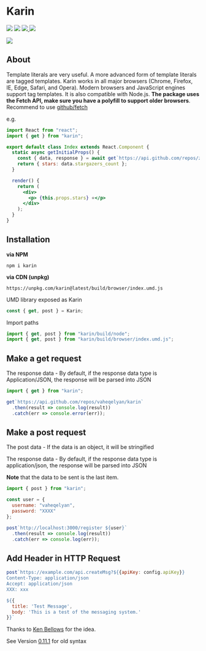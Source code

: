 
# Karin

<p>
  <a href="https://travis-ci.org/vaheqelyan/karin"><img src="https://travis-ci.org/vaheqelyan/karin.svg?branch=master"/></a>
  <a href="https://www.npmjs.com/package/karin"><img  src="https://img.shields.io/npm/v/karin.svg"/></a>
<a href="#">
  <img src="https://img.shields.io/badge/node->=4.9.1-brightgreen.svg"/>
</a>
<a href="https://bundlephobia.com/result?p=karin@latest"><img src="https://img.shields.io/bundlephobia/minzip/karin.svg?style=flat-square"/></a>
</p>

<img src="https://res.cloudinary.com/dmtrk3yns/image/upload/q_auto/v1546696886/carbon_4_w0jdqr.png"/>

## About

Template literals are very useful. A more advanced form of template literals are tagged templates. Karin works in all major browsers (Chrome, Firefox, IE, Edge, Safari, and Opera). Modern browsers and JavaScript engines support tag templates. It is also compatible with Node.js.
**The package uses the Fetch API, make sure you have a polyfill to support older browsers**. Recommend to use [github/fetch](https://github.com/github/fetch)

e.g.
```jsx
import React from "react";
import { get } from "karin";

export default class Index extends React.Component {
  static async getInitialProps() {
    const { data, response } = await get`https://api.github.com/repos/zeit/next.js`;
    return { stars: data.stargazers_count };
  }

  render() {
    return (
      <div>
        <p> {this.props.stars} ⭐️</p>
      </div>
    );
  }
}
```

## Installation

**via NPM**

```code
npm i karin
```

**via CDN (unpkg)**

```code
https://unpkg.com/karin@latest/build/browser/index.umd.js
```

UMD library exposed as Karin

```js
const { get, post } = Karin;
```

Import paths

```js
import { get, post } from "karin/build/node";
import { get, post } from "karin/build/browser/index.umd.js";
```

## Make a get request

The response data - By default, if the response data type is Application/JSON, the response will be parsed into JSON

```js
import { get } from "karin";

get`https://api.github.com/repos/vaheqelyan/karin`
  .then(result => console.log(result))
  .catch(err => console.error(err));
```

## Make a post request

The post data - If the data is an object, it will be stringified

The response data - By default, if the response data type is application/json, the response will be parsed into JSON

**Note** that the data to be sent is the last item.

```js
import { post } from "karin";

const user = {
  username: "vaheqelyan",
  password: "XXXX"
};

post`http://localhost:3000/register ${user}`
  .then(result => console.log(result))
  .catch(err => console.log(err));
```

## Add Header in HTTP Request

```js
post`https://example.com/api.createMsg?${{apiKey: config.apiKey}}
Content-Type: application/json
Accept: application/json
XXX: xxx

${{
  title: 'Test Message',
  body: 'This is a test of the messaging system.'
}}`
```
Thanks to [Ken Bellows](https://dev.to/kenbellows/comment/83m6) for the idea.

See Version [0.11.1](https://github.com/vaheqelyan/karin/tree/v0.11.1) for old syntax
